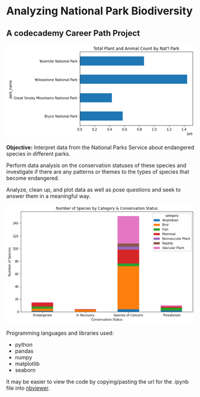 # Analyzing National Park Biodiversity
## A codecademy Career Path Project

![species count plot](./images/species_count.png)

**Objective:** Interpret data from the National Parks Service about endangered species in different parks.

Perform data analysis on the conservation statuses of these species and investigate if there are any patterns or themes to the types of species that become endangered. 

Analyze, clean up, and plot data as well as pose questions and seek to answer them in a meaningful way.

![conservation status plot](./images/conservation_status.png)

Programming languages and libraries used: 
- python
- pandas
- numpy
- matplotlib
- seaborn

It may be easier to view the code by copying/pasting the url for the .ipynb file into [nbviewer](https://nbviewer.jupyter.org/).
